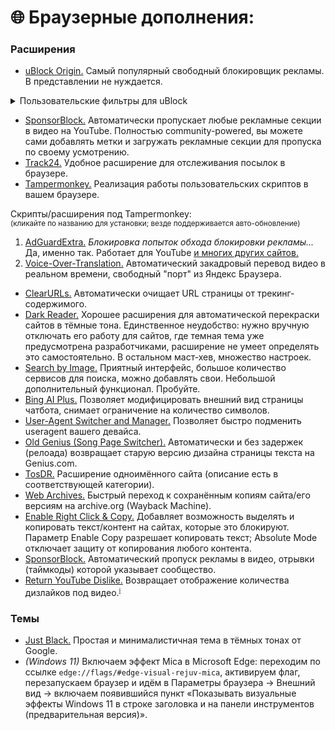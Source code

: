 # 🌐 Браузерные дополнения:

### Расширения

* [uBlock Origin.](https://ublockorigin.com/ru) Самый популярный свободный блокировщик рекламы. В представлении не нуждается.  

<details>

<summary>Пользовательские фильтры для uBlock</summary>

Как добавить: тапаем по иконке uBlock Origin → открываем панель управления (клик по шестерёнке) → Списки фильтров → активируем нужное (можно сразу всё). Применяем изменения.  
Далее переходим в раздел Мои фильтры → копируем и вставляем код, указанный ниже. Снова применяем изменения.

* Anti-Adblock баннер на [Aternos.org:](https://aternos.org/)  
```
@@||aternos.org^$shide
```

* Реклама в Яндексе:
```
/yandex/##div[class*="-Incut"]
/yandex/###search-result > li:has(div.Organic-Subtitle > span:has-text(Реклaма))
/yandex/###search-result > li:has(div.Organic-Subtitle > span:has-text(Peкламa))
/yandex/##div:has(> .ImagesViewer-SidebarAdv)
/yandex/##div:has(> #ImagesViewer-SidebarAdv)
/yandex/##.ImagesViewer-LayoutFooter:has(.CommercialProduct)
```


</details>

* [SponsorBlock.](https://sponsor.ajay.app/) Автоматически пропускает любые рекламные секции в видео на YouTube. Полностью community-powered, вы можете сами добавлять метки и загружать рекламные секции для пропуска по своему усмотрению.
* [Track24.](https://chrome.google.com/webstore/detail/track24ru/lfijgegefgcgbfcgjgnhnkclenhfijhk?hl=ru) Удобное расширение для отслеживания посылок в браузере.
* [Tampermonkey.](https://tampermonkey.net/index.php?locale=ru) Реализация работы пользовательских скриптов в вашем браузере.  

Скрипты/расширения под Tampermonkey:  
<sup>(кликайте по названию для установки; везде поддерживается авто-обновление)</sup>

1. [AdGuardExtra.](https://userscripts.adtidy.org/release/adguard-extra/1.0/adguard-extra.user.js) *Блокировка попыток обхода блокировки рекламы...* Да, именно так. Работает для YouTube [и многих других сайтов.](https://github.com/AdguardTeam/AdGuardExtra#websites-where-adguard-extra-can-be-useful)
2. [Voice-Over-Translation.](https://raw.githubusercontent.com/ilyhalight/voice-over-translation/master/dist/vot.user.js) Автоматический закадровый перевод видео в реальном времени, свободный "порт" из Яндекс Браузера.

* [ClearURLs.](https://chrome.google.com/webstore/detail/clearurls/lckanjgmijmafbedllaakclkaicjfmnk) Автоматически очищает URL страницы от трекинг-содержимого.
* [Dark Reader.](https://chrome.google.com/webstore/detail/dark-reader/eimadpbcbfnmbkopoojfekhnkhdbieeh?hl=ru) Хорошее расширения для автоматической перекраски сайтов в тёмные тона. Единственное неудобство: нужно вручную отключать его работу для сайтов, где темная тема уже предусмотрена разработчиками, расширение не умеет определять это самостоятельно. В остальном маст-хев, множество настроек.
* [Search by Image.](https://chrome.google.com/webstore/detail/search-by-image/cnojnbdhbhnkbcieeekonklommdnndci) Приятный интерфейс, большое количество сервисов для поиска, можно добавлять свои. Небольшой дополнительный функционал. Пробуйте.
* [Bing AI Plus.](https://github.com/patrik-martinko/app-bing-ai-plus) Позволяет модифицировать внешний вид страницы чатбота, снимает ограничение на количество символов.
* [User-Agent Switcher and Manager.](https://chrome.google.com/webstore/detail/user-agent-switcher-and-m/bhchdcejhohfmigjafbampogmaanbfkg) Позволяет быстро подменить useragent вашего девайса.
* [Old Genius (Song Page Switcher).](https://chrome.google.com/webstore/detail/old-genius-song-page-swit/dgdnchkkkknfdahaehnkfifchgnoidjj) Автоматически и без задержек (релоада) возвращает старую версию дизайна страницы текста на Genius.com.
* [TosDR.](https://github.com/tosdr/browser-extensions) Расширение одноимённого сайта (описание есть в соответствующей категории).
* [Web Archives.](https://chrome.google.com/webstore/detail/web-archives/hkligngkgcpcolhcnkgccglchdafcnao) Быстрый переход к сохранённым копиям сайта/его версиям на archive.org (Wayback Machine).
* [Enable Right Click & Copy.](https://chrome.google.com/webstore/detail/absolute-enable-right-cli/jdocbkpgdakpekjlhemmfcncgdjeiika) Добавляет возможность выделять и копировать текст/контент на сайтах, которые это блокируют. Параметр Enable Copy разрешает копировать текст; Absolute Mode отключает защиту от копирования любого контента.
* [SponsorBlock.](https://sponsor.ajay.app/) Автоматический пропуск рекламы в видео, отрывки (таймкоды) которой указывает сообщество.
* [Return YouTube Dislike.](https://www.returnyoutubedislike.com/) Возвращает отображение количества дизлайков под видео.<sup>[`ℹ️`](https://www.returnyoutubedislike.com/faq)</sup>

### Темы

* [Just Black.](https://chrome.google.com/webstore/detail/just-black/aghfnjkcakhmadgdomlmlhhaocbkloab?hl=ru) Простая и минималистичная тема в тёмных тонах от Google.  
* *(Windows 11)* Включаем эффект Mica в Microsoft Edge: переходим по ссылке `edge://flags/#edge-visual-rejuv-mica`, активируем флаг, перезапускаем браузер и идём в Параметры браузера → Внешний вид → включаем появившийся пункт «Показывать визуальные эффекты Windows 11 в строке заголовка и на панели инструментов (предварительная версия)».

